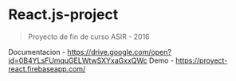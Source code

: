# React.js-project
> Proyecto de fin de curso ASIR - 2016

Documentacion - https://drive.google.com/open?id=0B4YLsFUmquGELWtwSXYxaGxxQWc
Demo - https://proyect-react.firebaseapp.com/
